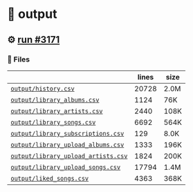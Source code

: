 # 📝  output 

## ⚙️ [run #3171](https://github.com/jwenerd/ytm-dl/actions/runs/12683260774)

### 📁 Files

|                                                                         |lines|size|
|-------------------------------------------------------------------------|-----|----|
|[`output/history.csv` ](output/history.csv)                              |20728|2.0M|
|[`output/library_albums.csv` ](output/library_albums.csv)                |1124 |76K |
|[`output/library_artists.csv` ](output/library_artists.csv)              |2440 |108K|
|[`output/library_songs.csv` ](output/library_songs.csv)                  |6692 |564K|
|[`output/library_subscriptions.csv` ](output/library_subscriptions.csv)  |129  |8.0K|
|[`output/library_upload_albums.csv` ](output/library_upload_albums.csv)  |1333 |196K|
|[`output/library_upload_artists.csv` ](output/library_upload_artists.csv)|1824 |200K|
|[`output/library_upload_songs.csv` ](output/library_upload_songs.csv)    |17794|1.4M|
|[`output/liked_songs.csv` ](output/liked_songs.csv)                      |4363 |368K|